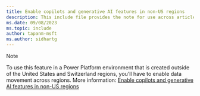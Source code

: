 ```yaml
---
title: Enable copilots and generative AI features in non-US regions
description: This include file provides the note for use across articles that allow copilots and generative AI features in non-US regions.
ms.date: 09/08/2023
ms.topic: include
author: tapanm-msft
ms.author: sidhartg
---
```


> [!NOTE]
> To use this feature in a Power Platform environment that is created outside of the United States and Switzerland regions, you’ll have to enable data movement across regions. More information: [Enable copilots and generative AI features in non-US regions](https://go.microsoft.com/fwlink/?linkid=2244595)